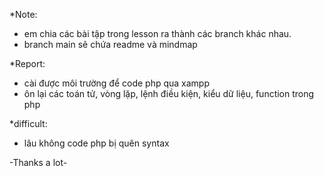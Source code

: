 *Note: 
- em chia các bài tập trong lesson ra thành các branch khác nhau.
- branch main sẽ chứa readme và mindmap

*Report:
- cài được môi trường để code php qua xampp
- ôn lại các toán tử, vòng lặp, lệnh điều kiện, kiểu dữ liệu, function trong php

*difficult:
- lâu không code php bị quên syntax

-Thanks a lot-